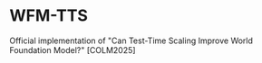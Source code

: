 # WFM-TTS
Official implementation of "Can Test-Time Scaling Improve World Foundation Model?" [COLM2025]
